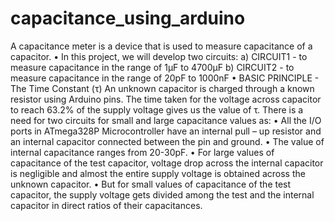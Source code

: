 # capacitance_using_arduino
A capacitance meter is a device that is used to measure capacitance of a capacitor.
• In this project, we will develop two circuits:
  a) CIRCUIT1 - to measure capacitance in the range of 1µF to 4700µF
  b) CIRCUIT2 - to measure capacitance in the range of 20pF to 1000nF
• BASIC PRINCIPLE - The Time Constant (τ)
  An unknown capacitor is charged through a known resistor using Arduino pins. The time taken for the
  voltage across capacitor to reach 63.2% of the supply voltage gives us the value of τ.
There is a need for two circuits for small and large capacitance values as:
• All the I/O ports in ATmega328P Microcontroller have an internal pull – up resistor and an internal
capacitor connected between the pin and ground.
• The value of internal capacitance ranges from 20-30pF.
• For large values of capacitance of the test capacitor, voltage drop across the internal capacitor is
negligible and almost the entire supply voltage is obtained across the unknown capacitor.
• But for small values of capacitance of the test capacitor, the supply voltage gets divided among the test
and the internal capacitor in direct ratios of their capacitances.
